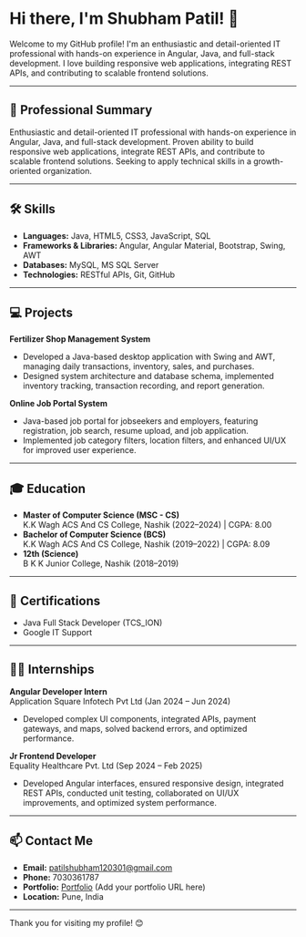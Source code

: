 # Hi there, I'm Shubham Patil! 👋

Welcome to my GitHub profile! I'm an enthusiastic and detail-oriented IT professional with hands-on experience in Angular, Java, and full-stack development. I love building responsive web applications, integrating REST APIs, and contributing to scalable frontend solutions.

---

## 🚀 Professional Summary

Enthusiastic and detail-oriented IT professional with hands-on experience in Angular, Java, and full-stack development. Proven ability to build responsive web applications, integrate REST APIs, and contribute to scalable frontend solutions. Seeking to apply technical skills in a growth-oriented organization.

---

## 🛠️ Skills

- **Languages:** Java, HTML5, CSS3, JavaScript, SQL
- **Frameworks & Libraries:** Angular, Angular Material, Bootstrap, Swing, AWT
- **Databases:** MySQL, MS SQL Server
- **Technologies:** RESTful APIs, Git, GitHub

---

## 💻 Projects

**Fertilizer Shop Management System**  
- Developed a Java-based desktop application with Swing and AWT, managing daily transactions, inventory, sales, and purchases.
- Designed system architecture and database schema, implemented inventory tracking, transaction recording, and report generation.

**Online Job Portal System**  
- Java-based job portal for jobseekers and employers, featuring registration, job search, resume upload, and job application.
- Implemented job category filters, location filters, and enhanced UI/UX for improved user experience.

---

## 🎓 Education

- **Master of Computer Science (MSC - CS)**  
  K.K Wagh ACS And CS College, Nashik (2022–2024) | CGPA: 8.00
- **Bachelor of Computer Science (BCS)**  
  K.K Wagh ACS And CS College, Nashik (2019–2022) | CGPA: 8.09
- **12th (Science)**  
  B K K Junior College, Nashik (2018–2019)

---

## 🏅 Certifications

- Java Full Stack Developer (TCS_ION)
- Google IT Support

---

## 👨‍💻 Internships

**Angular Developer Intern**  
Application Square Infotech Pvt Ltd (Jan 2024 – Jun 2024)  
- Developed complex UI components, integrated APIs, payment gateways, and maps, solved backend errors, and optimized performance.

**Jr Frontend Developer**  
Equality Healthcare Pvt. Ltd (Sep 2024 – Feb 2025)  
- Developed Angular interfaces, ensured responsive design, integrated REST APIs, conducted unit testing, collaborated on UI/UX improvements, and optimized system performance.

---

## 📫 Contact Me

- **Email:** patilshubham120301@gmail.com
- **Phone:** 7030361787
- **Portfolio:** [Portfolio](#) (Add your portfolio URL here)
- **Location:** Pune, India

---

Thank you for visiting my profile! 😊
